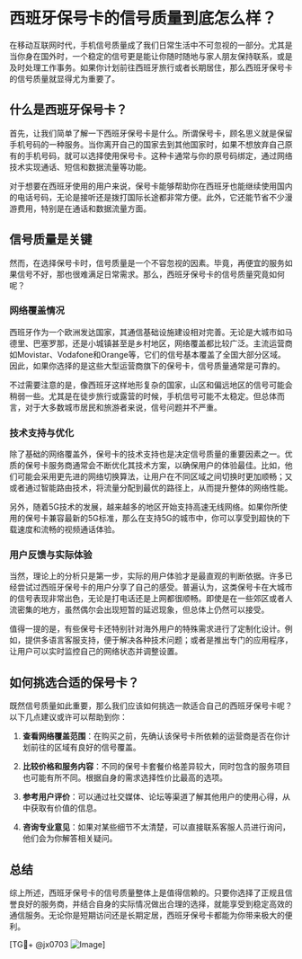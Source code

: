 # 西班牙保号卡的信号质量到底怎么样？

在移动互联网时代，手机信号质量成了我们日常生活中不可忽视的一部分。尤其是当你身在国外时，一个稳定的信号更是能让你随时随地与家人朋友保持联系，或是及时处理工作事务。如果你计划前往西班牙旅行或者长期居住，那么西班牙保号卡的信号质量就显得尤为重要了。

## 什么是西班牙保号卡？

首先，让我们简单了解一下西班牙保号卡是什么。所谓保号卡，顾名思义就是保留手机号码的一种服务。当你离开自己的国家去到其他国家时，如果不想放弃自己原有的手机号码，就可以选择使用保号卡。这种卡通常与你的原号码绑定，通过网络技术实现通话、短信和数据流量等功能。

对于想要在西班牙使用的用户来说，保号卡能够帮助你在西班牙也能继续使用国内的电话号码，无论是接听还是拨打国际长途都非常方便。此外，它还能节省不少漫游费用，特别是在通话和数据流量方面。

## 信号质量是关键

然而，在选择保号卡时，信号质量是一个不容忽视的因素。毕竟，再便宜的服务如果信号不好，那也很难满足日常需求。那么，西班牙保号卡的信号质量究竟如何呢？

### 网络覆盖情况

西班牙作为一个欧洲发达国家，其通信基础设施建设相对完善。无论是大城市如马德里、巴塞罗那，还是小城镇甚至是乡村地区，网络覆盖都比较广泛。主流运营商如Movistar、Vodafone和Orange等，它们的信号基本覆盖了全国大部分区域。因此，如果你选择的是这些大型运营商旗下的保号卡，信号质量通常是可靠的。

不过需要注意的是，像西班牙这样地形复杂的国家，山区和偏远地区的信号可能会稍弱一些。尤其是在徒步旅行或露营的时候，手机信号可能不太稳定。但总体而言，对于大多数城市居民和旅游者来说，信号问题并不严重。

### 技术支持与优化

除了基础的网络覆盖外，保号卡的技术支持也是决定信号质量的重要因素之一。优质的保号卡服务商通常会不断优化其技术方案，以确保用户的体验最佳。比如，他们可能会采用更先进的网络切换算法，让用户在不同区域之间切换时更加顺畅；又或者通过智能路由技术，将流量分配到最优的路径上，从而提升整体的网络性能。

另外，随着5G技术的发展，越来越多的地区开始支持高速无线网络。如果你所使用的保号卡兼容最新的5G标准，那么在支持5G的城市中，你可以享受到超快的下载速度和流畅的视频通话体验。

### 用户反馈与实际体验

当然，理论上的分析只是第一步，实际的用户体验才是最直观的判断依据。许多已经尝试过西班牙保号卡的用户分享了自己的感受。普遍认为，这类保号卡在大城市的信号表现非常出色，无论是打电话还是上网都很顺畅。即使是在一些郊区或者人流密集的地方，虽然偶尔会出现短暂的延迟现象，但总体上仍然可以接受。

值得一提的是，有些保号卡还特别针对海外用户的特殊需求进行了定制化设计。例如，提供多语言客服支持，便于解决各种技术问题；或者是推出专门的应用程序，让用户可以实时监控自己的网络状态并调整设置。

## 如何挑选合适的保号卡？

既然信号质量如此重要，那么我们应该如何挑选一款适合自己的西班牙保号卡呢？以下几点建议或许可以帮助到你：

1. **查看网络覆盖范围**：在购买之前，先确认该保号卡所依赖的运营商是否在你计划前往的区域有良好的信号覆盖。
   
2. **比较价格和服务内容**：不同的保号卡套餐价格差异较大，同时包含的服务项目也可能有所不同。根据自身的需求选择性价比最高的选项。

3. **参考用户评价**：可以通过社交媒体、论坛等渠道了解其他用户的使用心得，从中获取有价值的信息。

4. **咨询专业意见**：如果对某些细节不太清楚，可以直接联系客服人员进行询问，他们会为你解答相关疑问。

## 总结

综上所述，西班牙保号卡的信号质量整体上是值得信赖的。只要你选择了正规且信誉良好的服务商，并结合自身的实际情况做出合理的选择，就能享受到稳定高效的通信服务。无论你是短期访问还是长期定居，西班牙保号卡都能为你带来极大的便利。

[TG💪+ @jx0703 ![Image](https://github.com/user-attachments/assets/dbca1d08-cadb-493c-b0ec-ad6f7a83f270)]